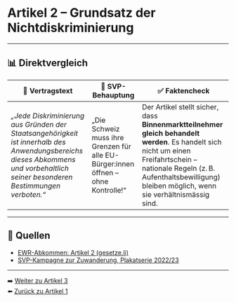 # Artikel 2 – Grundsatz der Nichtdiskriminierung

---

## 📊 Direktvergleich

| 📜 **Vertragstext** | 🧨 **SVP-Behauptung** | ✅ **Faktencheck** |
|---------------------|-----------------------|--------------------|
| _„Jede Diskriminierung aus Gründen der Staatsangehörigkeit ist innerhalb des Anwendungsbereichs dieses Abkommens und vorbehaltlich seiner besonderen Bestimmungen verboten.“_ | „Die Schweiz muss ihre Grenzen für alle EU-Bürger:innen öffnen – ohne Kontrolle!“ | Der Artikel stellt sicher, dass **Binnenmarktteilnehmer gleich behandelt werden**. Es handelt sich nicht um einen Freifahrtschein – nationale Regeln (z. B. Aufenthaltsbewilligung) bleiben möglich, wenn sie verhältnismässig sind. |

---

## 🔗 Quellen

- [EWR-Abkommen: Artikel 2 (gesetze.li)](https://www.gesetze.li/konso/html/1992036#Art2)
- [SVP-Kampagne zur Zuwanderung, Plakatserie 2022/23](https://www.svp.ch/…)

---

➡️ [Weiter zu Artikel 3](artikel_003.md)  
⬅️ [Zurück zu Artikel 1](artikel_001.md)
